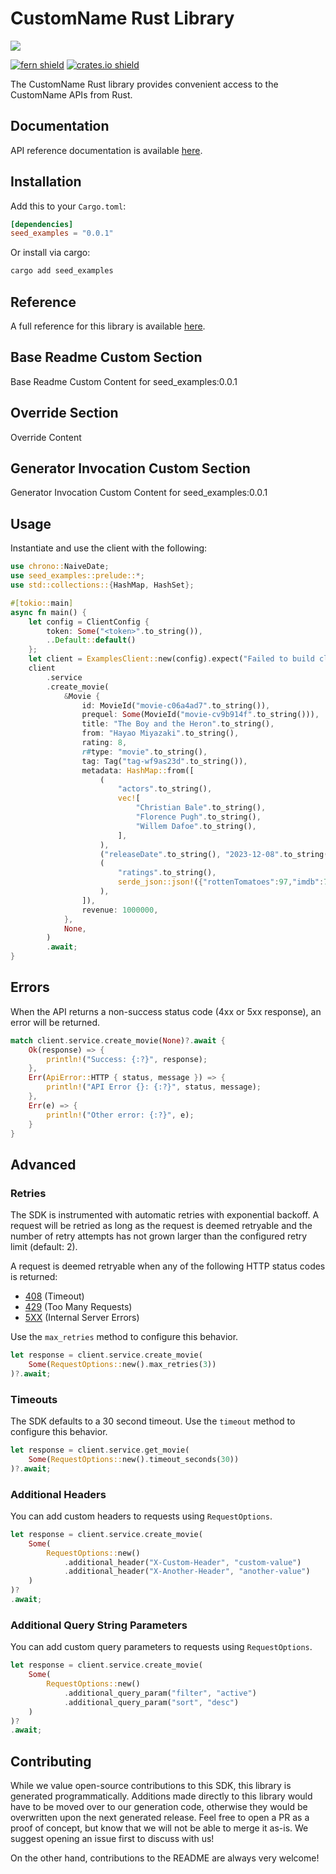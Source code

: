 # CustomName Rust Library

![](https://www.fernapi.com)

[![fern shield](https://img.shields.io/badge/%F0%9F%8C%BF-Built%20with%20Fern-brightgreen)](https://buildwithfern.com?utm_source=github&utm_medium=github&utm_campaign=readme&utm_source=Seed%2FRust)
[![crates.io shield](https://img.shields.io/crates/v/seed_examples)](https://crates.io/crates/seed_examples)

The CustomName Rust library provides convenient access to the CustomName APIs from Rust.

## Documentation

API reference documentation is available [here](https://www.docs.fernapi.com).

## Installation

Add this to your `Cargo.toml`:

```toml
[dependencies]
seed_examples = "0.0.1"
```

Or install via cargo:

```sh
cargo add seed_examples
```

## Reference

A full reference for this library is available [here](./reference.md).

## Base Readme Custom Section

Base Readme Custom Content for seed_examples:0.0.1

## Override Section

Override Content

## Generator Invocation Custom Section

Generator Invocation Custom Content for seed_examples:0.0.1

## Usage

Instantiate and use the client with the following:

```rust
use chrono::NaiveDate;
use seed_examples::prelude::*;
use std::collections::{HashMap, HashSet};

#[tokio::main]
async fn main() {
    let config = ClientConfig {
        token: Some("<token>".to_string()),
        ..Default::default()
    };
    let client = ExamplesClient::new(config).expect("Failed to build client");
    client
        .service
        .create_movie(
            &Movie {
                id: MovieId("movie-c06a4ad7".to_string()),
                prequel: Some(MovieId("movie-cv9b914f".to_string())),
                title: "The Boy and the Heron".to_string(),
                from: "Hayao Miyazaki".to_string(),
                rating: 8,
                r#type: "movie".to_string(),
                tag: Tag("tag-wf9as23d".to_string()),
                metadata: HashMap::from([
                    (
                        "actors".to_string(),
                        vec![
                            "Christian Bale".to_string(),
                            "Florence Pugh".to_string(),
                            "Willem Dafoe".to_string(),
                        ],
                    ),
                    ("releaseDate".to_string(), "2023-12-08".to_string()),
                    (
                        "ratings".to_string(),
                        serde_json::json!({"rottenTomatoes":97,"imdb":7.6}),
                    ),
                ]),
                revenue: 1000000,
            },
            None,
        )
        .await;
}
```

## Errors

When the API returns a non-success status code (4xx or 5xx response), an error will be returned.

```rust
match client.service.create_movie(None)?.await {
    Ok(response) => {
        println!("Success: {:?}", response);
    },
    Err(ApiError::HTTP { status, message }) => {
        println!("API Error {}: {:?}", status, message);
    },
    Err(e) => {
        println!("Other error: {:?}", e);
    }
}
```

## Advanced

### Retries

The SDK is instrumented with automatic retries with exponential backoff. A request will be retried as long
as the request is deemed retryable and the number of retry attempts has not grown larger than the configured
retry limit (default: 2).

A request is deemed retryable when any of the following HTTP status codes is returned:

- [408](https://developer.mozilla.org/en-US/docs/Web/HTTP/Status/408) (Timeout)
- [429](https://developer.mozilla.org/en-US/docs/Web/HTTP/Status/429) (Too Many Requests)
- [5XX](https://developer.mozilla.org/en-US/docs/Web/HTTP/Status/500) (Internal Server Errors)

Use the `max_retries` method to configure this behavior.

```rust
let response = client.service.create_movie(
    Some(RequestOptions::new().max_retries(3))
)?.await;
```

### Timeouts

The SDK defaults to a 30 second timeout. Use the `timeout` method to configure this behavior.

```rust
let response = client.service.get_movie(
    Some(RequestOptions::new().timeout_seconds(30))
)?.await;
```

### Additional Headers

You can add custom headers to requests using `RequestOptions`.

```rust
let response = client.service.create_movie(
    Some(
        RequestOptions::new()
            .additional_header("X-Custom-Header", "custom-value")
            .additional_header("X-Another-Header", "another-value")
    )
)?
.await;
```

### Additional Query String Parameters

You can add custom query parameters to requests using `RequestOptions`.

```rust
let response = client.service.create_movie(
    Some(
        RequestOptions::new()
            .additional_query_param("filter", "active")
            .additional_query_param("sort", "desc")
    )
)?
.await;
```

## Contributing

While we value open-source contributions to this SDK, this library is generated programmatically.
Additions made directly to this library would have to be moved over to our generation code,
otherwise they would be overwritten upon the next generated release. Feel free to open a PR as
a proof of concept, but know that we will not be able to merge it as-is. We suggest opening
an issue first to discuss with us!

On the other hand, contributions to the README are always very welcome!